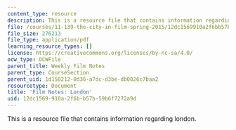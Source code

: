 ```yaml
---
content_type: resource
description: This is a resource file that contains information regarding london.
file: /courses/11-139-the-city-in-film-spring-2015/12dc1569910a2f6bb57b59b6f7272a9d_MIT11_139S15_London.pdf
file_size: 276213
file_type: application/pdf
learning_resource_types: []
license: https://creativecommons.org/licenses/by-nc-sa/4.0/
ocw_type: OCWFile
parent_title: Weekly Film Notes
parent_type: CourseSection
parent_uid: 1d158212-0d36-a7dc-d3be-db0026c7baa2
resourcetype: Document
title: 'Film Notes: London'
uid: 12dc1569-910a-2f6b-b57b-59b6f7272a9d
---
```

This is a resource file that contains information regarding london.